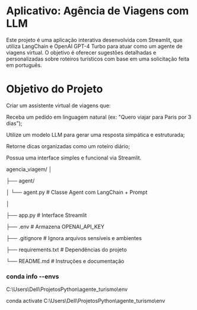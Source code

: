 
# Aplicativo: Agência de Viagens com LLM
Este projeto é uma aplicação interativa desenvolvida com Streamlit, que utiliza LangChain e OpenAI GPT-4 Turbo para atuar como um agente de viagens virtual. O objetivo é oferecer sugestões detalhadas e personalizadas sobre roteiros turísticos com base em uma solicitação feita em português.

# Objetivo do Projeto
Criar um assistente virtual de viagens que:

Receba um pedido em linguagem natural (ex: "Quero viajar para Paris por 3 dias");

Utilize um modelo LLM para gerar uma resposta simpática e estruturada;

Retorne dicas organizadas como um roteiro diário;

Possua uma interface simples e funcional via Streamlit.


agencia_viagem/
│

├── agent/

│   └── agent.py           # Classe Agent com LangChain + Prompt

│

├── app.py                 # Interface Streamlit

├── .env                   # Armazena OPENAI_API_KEY

├── .gitignore             # Ignora arquivos sensíveis e ambientes

├── requirements.txt       # Dependências do projeto

└── README.md              # Instruções e documentação




### conda info --envs

C:\Users\Dell\ProjetosPython\agente_turismo\env

conda activate C:\Users\Dell\ProjetosPython\agente_turismo\env



